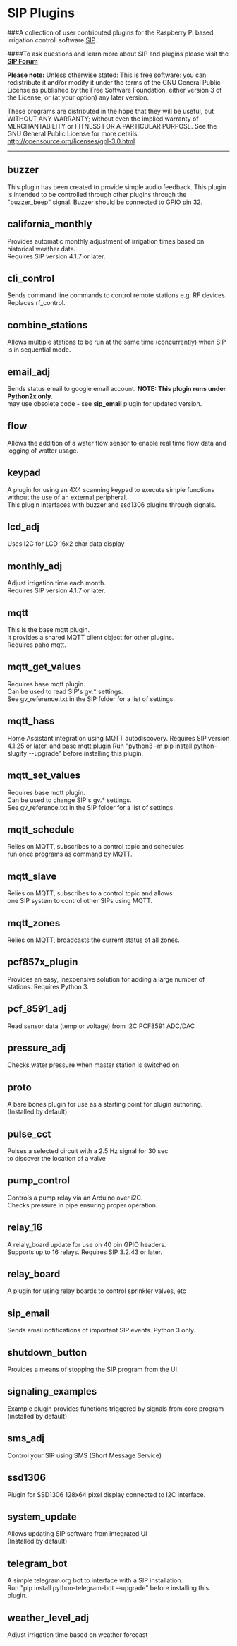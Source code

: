 SIP Plugins
============
###A collection of user contributed plugins for the Raspberry Pi based irrigation controll software  [SIP](https://github.com/Dan-in-CA/SIP).

####To ask questions and learn more about SIP and plugins please visit the **[SIP Forum](http://nosack.com/sipforum/index.php)**

**Please note:** Unless otherwise stated:
This is free software: you can redistribute it and/or modify it under the terms of the GNU General Public License as published by the Free Software Foundation, either version 3 of the License, or (at your option) any later version.

These programs are distributed in the hope that they will be useful, but WITHOUT ANY WARRANTY; without even the implied warranty of MERCHANTABILITY or FITNESS FOR A PARTICULAR PURPOSE.  See the GNU General Public License for more details.
<http://opensource.org/licenses/gpl-3.0.html>
******************
buzzer
---------
This plugin has been created to provide simple audio feedback.  This plugin is intended to be controlled through other
plugins through the "buzzer_beep" signal. Buzzer should be connected to GPIO pin 32.

california_monthly
---------
Provides automatic monthly adjustment of irrigation times based on historical weather data.  
Requires SIP version 4.1.7 or later.

cli_control
---------- 
Sends command line commands to control remote stations e.g. RF devices.  
Replaces rf_control. 

combine_stations
----------
Allows multiple stations to be run at the same time (concurrently) when SIP is in sequential mode.

email_adj
----------
Sends status email to google email account. **NOTE: This plugin runs under Python2x only**.  
may use obsolete code - see **sip_email** plugin for updated version.

flow
----------
Allows the addition of a water flow sensor to enable real time flow data and logging of watter usage.

keypad
----------
A plugin for using an 4X4 scanning keypad to execute simple functions without the use of an external peripheral.  
This plugin interfaces with buzzer and ssd1306 plugins through signals.

lcd_adj
----------
Uses I2C for LCD 16x2 char data display

monthly_adj
----------
Adjust irrigation time each month.  
Requires SIP version 4.1.7 or later.

mqtt
----------
This is the base mqtt plugin.   
It provides a shared MQTT client object for other plugins.  
Requires paho mqtt.

mqtt_get_values
----------
Requires base mqtt plugin.  
Can be used to read SIP's gv.* settings.  
See gv_reference.txt in the SIP folder for a list of settings.

mqtt_hass
----------
Home Assistant integration using MQTT autodiscovery.
Requires SIP version 4.1.25 or later, and base mqtt plugin
Run "python3 -m pip install python-slugify --upgrade" before installing this plugin.  

mqtt_set_values
----------
Requires base mqtt plugin.  
Can be used to change SIP's gv.* settings.  
See gv_reference.txt in the SIP folder for a list of settings.

mqtt_schedule
--------------
Relies on MQTT, subscribes to a control topic and schedules  
run once programs as command by MQTT.

mqtt_slave
--------------
Relies on MQTT, subscribes to a control topic and allows  
one SIP system to control other SIPs using MQTT.

mqtt_zones
-------------
Relies on MQTT, broadcasts the current status of all zones.

pcf857x_plugin
----------
Provides an easy, inexpensive solution for adding a large number of stations.
Requires Python 3.

pcf_8591_adj
----------
Read sensor data (temp or voltage) from I2C PCF8591 ADC/DAC

pressure_adj
----------
Checks water pressure when master station is switched on

proto
---------
A bare bones plugin for use as a starting point for plugin authoring.  
(Installed by default)

pulse_cct
----------
Pulses a selected circuit with a 2.5 Hz signal for 30 sec  
to discover the location of a valve

pump_control
------------
Controls a pump relay via an Arduino over i2C.  
Checks pressure in pipe ensuring proper operation.

relay_16
----------
A relaly_board update for use on 40 pin GPIO headers.  
Supports up to 16 relays. Requires SIP 3.2.43 or later.

relay_board
----------
A plugin for using relay boards to control sprinkler valves, etc

sip_email
----------
Sends email notifications of important SIP events.
Python 3 only.

shutdown_button
----------
Provides a means of stopping the SIP program from the UI.

signaling_examples
----------
Example plugin provides functions triggered by signals from core program (installed by default)

sms_adj
----------
Control your SIP using SMS (Short Message Service)

ssd1306
----------
Plugin for SSD1306 128x64 pixel display connected to I2C interface.

system_update
----------
Allows updating SIP software from integrated UI  
(Installed by default)

telegram_bot
-------------
A simple telegram.org bot to interface with a SIP installation.  
Run "pip install python-telegram-bot --upgrade" before installing this plugin.

weather_level_adj
----------
Adjust irrigation time based on weather forecast
